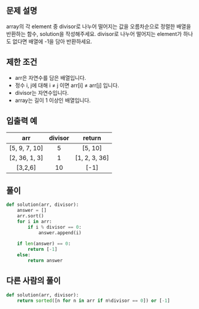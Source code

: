 ## 문제 설명
array의 각 element 중 divisor로 나누어 떨어지는 값을 오름차순으로 정렬한 배열을 반환하는 함수, solution을 작성해주세요.
divisor로 나누어 떨어지는 element가 하나도 없다면 배열에 -1을 담아 반환하세요.

## 제한 조건
* arr은 자연수를 담은 배열입니다.
* 정수 i, j에 대해 i ≠ j 이면 arr[i] ≠ arr[j] 입니다.
* divisor는 자연수입니다.
* array는 길이 1 이상인 배열입니다.

## 입출력 예
|arr|	divisor|	return|
|:---:|:---:|:---:|
|[5, 9, 7, 10]|	5|	[5, 10]|
|[2, 36, 1, 3]	|1|	[1, 2, 3, 36]|
|[3,2,6]|	10|	[-1]|

## **풀이**

```python
def solution(arr, divisor):
    answer = []
    arr.sort()
    for i in arr:
        if i % divisor == 0:
            answer.append(i)
            
    if len(answer) == 0:
        return [-1]
    else:
        return answer
```

## 다른 사람의 풀이

```python
def solution(arr, divisor):
    return sorted([n for n in arr if n%divisor == 0]) or [-1]
```
